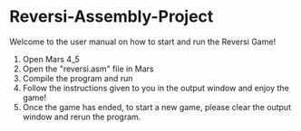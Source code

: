 # Reversi-Assembly-Project

Welcome to the user manual on how to start and run the Reversi Game!

1. Open Mars 4_5
2. Open the "reversi.asm" file in Mars
3. Compile the program and run
4. Follow the instructions given to you in the output window and enjoy the game!
5. Once the game has ended, to start a new game, please clear the output window and rerun the program.
